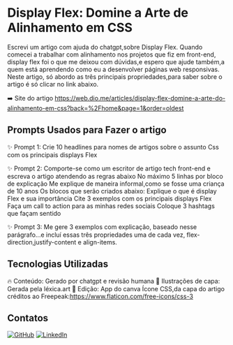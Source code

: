 # Display Flex: Domine a Arte de Alinhamento  em CSS

Escrevi um artigo com ajuda do chatgpt,sobre Display Flex.
Quando comecei a trabalhar com alinhamento nos projetos que fiz em front-end, display flex foi o que me deixou com dúvidas,e espero que ajude também,a quem está aprendendo como eu a desenvolver páginas web responsivas.
Neste artigo, só abordo as  três principais propriedades,para saber sobre o artigo é só clicar no link abaixo.

➡️ Site do artigo https://web.dio.me/articles/display-flex-domine-a-arte-do-alinhamento-em-css?back=%2Fhome&page=1&order=oldest

## Prompts Usados para Fazer o artigo 

✨ Prompt 1: Crie 10 headlines para nomes de artigos sobre o assunto Css com os principais displays Flex

✨ Prompt 2: Comporte-se como um escritor de artigo tech front-end e escreva o artigo atendendo as regras abaixo
No máximo 5 linhas por bloco de explicação 
Me explique de maneira informal,como se fosse uma criança de 10 anos
Os blocos que serão criados abaixo:
Explique o que é display Flex e sua importância 
Cite 3 exemplos com os principais displays Flex 
Faça um call to action para as minhas redes sociais 
Coloque 3 hashtags que façam sentido

 ✨ Prompt 3: Me gere 3 exemplos com explicação, baseado nesse  parágrafo...e incluí essas três propriedades uma de cada vez, flex-direction,justify-content e align-items.
  

## Tecnologias Utilizadas

🔥 Conteúdo: Gerado por chatgpt e revisão humana 
🚀 Ilustrações de capa: Gerada pela léxica.art
📱  Edição: App do canva 
Ícone CSS,da capa do artigo créditos ao Freepeak:https://www.flaticon.com/free-icons/css-3

## Contatos
 [![GitHub](https://img.shields.io/badge/GitHub-sanchescollab-purple?style=flat-square&logo=github)](https://github.com/sanches-collab)
 [![LinkedIn](https://img.shields.io/badge/LinkedIn-DenizeSanchesLopes-purple?style=flat-square&logo=linkedin)](https://www.linkedin.com/in/DenizeSanchesLopes)
